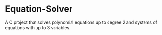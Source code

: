 # Equation-Solver
A C project that solves polynomial equations up to degree 2 and systems of equations with up to 3 variables.

